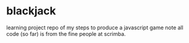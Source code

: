 # blackjack
learning project
repo of my steps to produce a javascript game note all code (so far) is from the fine people at scrimba.
